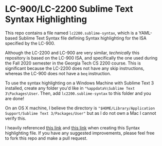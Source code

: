 # LC-900/LC-2200 Sublime Text Syntax Highlighting

This repo contains a file named `lc2200.sublime-syntax`, which is a YAML-based Sublime Text Syntax file defining Syntax highlighting for the ISA specified by the LC-900.

Although the LC-2200 and LC-900 are very similar, *technically* this repository is based on the LC-900 ISA, and specifically the one used during the Fall 2020 semester in the Georgia Tech CS 2200 course.  This is significant because the LC-2200 does not have any skip instructions, whereas the LC-900 does not have a `beq` instruction.

To use the syntax highlighting on a Windows Machine with Sublime Text 3 installed, create any folder you'd like in `"%appdata%\Sublime Text 3\Packages\User`.  Then, add `lc2200.sublime-syntax` to this folder and you are done!

On an OS X machine, I believe the directory is `"$HOME/Library/Application Support/Sublime Text 3/Packages/User"` but as I do not own a Mac I cannot verify this.

I heavily referenced [this link](https://www.sublimetext.com/docs/3/syntax.html) and [this link](https://www.sublimetext.com/docs/3/scope_naming.html) when creating this Syntax highlighting file.  If you have any suggested improvements, please feel free to fork this repo and make a pull request.
